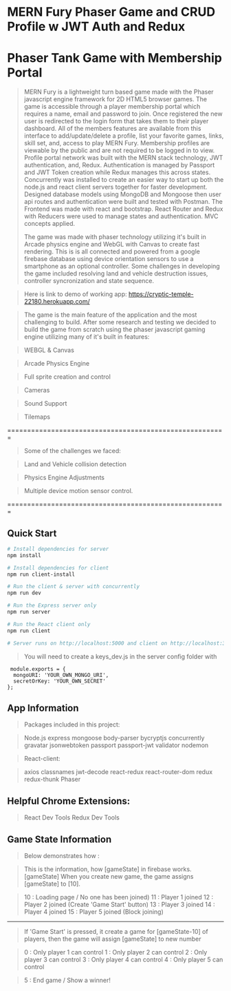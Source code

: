 # MERN Fury Phaser Game and CRUD Profile w JWT Auth and Redux

# Phaser Tank Game with Membership Portal

> MERN Fury is a lightweight turn based game made with the Phaser javascript engine framework for 2D HTML5 browser games. The game is accessible
> through a player membership portal which requires a name, email and password to join.
> Once registered the new user is redirected to the login form that takes them to their player dashboard.
> All of the members features are available from this interface to add/update/delete a profile, list your favorite games, links, skill set, and, access to play MERN Fury.
> Membership profiles are viewable by the public and are not required to be logged in to view.
> Profile portal network was built with the MERN stack technology, JWT authentication, and, Redux.
> Authentication is managed by Passport and JWT Token creation while Redux manages this across states.
> Concurrently was installed to create an easier way to start up both the node.js and react client servers together for faster development.
> Designed database models using MongoDB and Mongoose then user api routes and authentication were built and tested with Postman.
> The Frontend was made with react and bootstrap. React Router and Redux with Reducers were used to manage states and authentication.
> MVC concepts applied.
>
> The game was made with phaser technology utilizing it's built in Arcade physics engine and WebGL with Canvas to create fast rendering. This is
> is all connected and powered from a google firebase database using device orientation sensors to use a smartphone as an optional controller.
> Some challenges in developing the game included resolving land and vehicle destruction issues, controller syncronization and state sequence.

> Here is link to demo of working app: https://cryptic-temple-22180.herokuapp.com/

> The game is the main feature of the application and the most challenging to build. After some research and testing we decided to build the game from scratch using the phaser javascript gaming engine utilizing many of it's built in features:

> WEBGL & Canvas

> Arcade Physics Engine

> Full sprite creation and control

> Cameras

> Sound Support

> Tilemaps

=======================================================

> Some of the challenges we faced:

> Land and Vehicle collision detection

> Physics Engine Adjustments

> Multiple device motion sensor control.

=======================================================

## Quick Start

```bash
# Install dependencies for server
npm install

# Install dependencies for client
npm run client-install

# Run the client & server with concurrently
npm run dev

# Run the Express server only
npm run server

# Run the React client only
npm run client

# Server runs on http://localhost:5000 and client on http://localhost:3000
```

> You will need to create a keys_dev.js in the server config folder with

```
 module.exports = {
  mongoURI: 'YOUR_OWN_MONGO_URI',
  secretOrKey: 'YOUR_OWN_SECRET'
};
```

## App Information

> Packages included in this project:

> Node.js
> express
> mongoose
> body-parser
> bycryptjs
> concurrently
> gravatar
> jsonwebtoken
> passport
> passport-jwt
> validator
> nodemon

> React-client:

> axios
> classnames
> jwt-decode
> react-redux
> react-router-dom
> redux
> redux-thunk
> Phaser

## Helpful Chrome Extensions:

> React Dev Tools
> Redux Dev Tools

## Game State Information

> Below demonstrates how :

> This is the information, how [gameState] in firebase works.
> [gameState]
> When you create new game, the game assigns [gameState] to [10].

> 10 : Loading page / No one has been joined)
> 11 : Player 1 joined
> 12 : Player 2 joined (Create 'Game Start' button)
> 13 : Player 3 joined
> 14 : Player 4 joined
> 15 : Player 5 joined (Block joining)

---

> If 'Game Start' is pressed, it create a game for [gameState-10] of players,
> then the game will assign [gameState] to new number

> 0 : Only player 1 can control
> 1 : Only player 2 can control
> 2 : Only player 3 can control
> 3 : Only player 4 can control
> 4 : Only player 5 can control

> 5 : End game / Show a winner!
